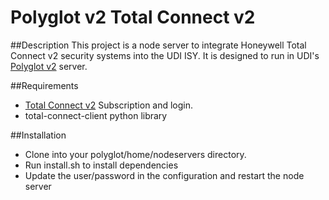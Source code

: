 # Polyglot v2 Total Connect v2

##Description
This project is a node server to integrate Honeywell Total Connect v2 security systems into the UDI ISY. It is designed to run in UDI's [Polyglot v2](https://github.com/UniversalDevicesInc/polyglot-v2) server.

##Requirements
* [Total Connect v2](https://totalconnect2.com/) Subscription and login.
* total-connect-client python library

##Installation
* Clone into your polyglot/home/nodeservers directory.
* Run install.sh to install dependencies
* Update the user/password in the configuration and restart the node server
